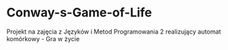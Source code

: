 # Conway-s-Game-of-Life
Projekt na zajęcia z Języków i Metod Programowania 2 realizujący automat komórkowy - Gra w życie
